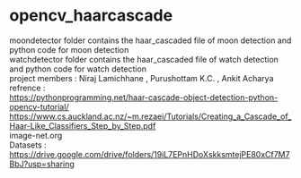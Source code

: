 # opencv_haarcascade <br>
moondetector folder contains the haar_cascaded file of moon detection and python code for moon detection <br>
watchdetector folder contains the haar_cascaded file of watch detection and python code for watch detection <br>
project members : Niraj Lamichhane , Purushottam K.C. , Ankit Acharya <br>
refrence : <br>  https://pythonprogramming.net/haar-cascade-object-detection-python-opencv-tutorial/ <br>
https://www.cs.auckland.ac.nz/~m.rezaei/Tutorials/Creating_a_Cascade_of_Haar-Like_Classifiers_Step_by_Step.pdf <br>
image-net.org <br>
Datasets : https://drive.google.com/drive/folders/19iL7EPnHDoXskksmtejPE80xCf7M7BbJ?usp=sharing <br>


